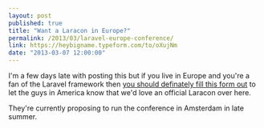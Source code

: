 ```yaml
---
layout: post
published: true
title: "Want a Laracon in Europe?"
permalink: /2013/03/laravel-europe-conference/
link: https://heybigname.typeform.com/to/oXujNm
date: "2013-03-07 12:00:00"
---
```


I'm a few days late with posting this but if you live in Europe and you're a fan of the Laravel framework then [you should definately fill this form out](https://heybigname.typeform.com/to/oXujNm) to let the guys in America know that we'd love an official Laracon over here.

They're currently proposing to run the conference in Amsterdam in late summer.